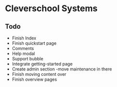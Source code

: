 # Cleverschool Systems

## Todo

* Finish Index
* Finish quickstart page
* Comments
* Help modal
* Support bubble
* Integrate getting-started page
* Create admin section -move maintenance in there
* Finish moving content over
* Finish overview pages
